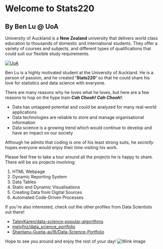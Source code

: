 [comment]: <> (Heading and sub-headings)
# Welcome to Stats220
## By Ben Lu @ UoA

[comment]: <> (A bit of information about UoA)
University of Auckland is a **New Zealand** university that delivers world class education to thousands of domestic and international students. They offer a variety of courses and subjects, and different types of qualifications that could suit our flexible study requirements. 

[![UoA](https://images2.content-hci.com/commimg/video/CH/myhc_305886.jpg "Click here to visit UoA")](https://www.auckland.ac.nz/en.html?gclid=EAIaIQobChMIuNf-s-C7_QIVuplmAh0ibQQqEAAYASAAEgKj5fD_BwE&gclsrc=aw.ds)  

[comment]: <> (A bit of information about myself)
Ben Lu is a highly motivated student at the University of Auckland. He is a person of passion, and he created **'Stats220'** so that he could share his love for statistics and data science with everyone.  

There are many reasons why he loves what he loves, but here are a few reasons to hop on the hype train **_Cah Chooh! Cah Chooh!_**:
- Data has untapped potential and could be analyzed for many real-world applications
- Data technologies are reliable to store and manage organisational information
- Data science is a growing trend which would continue to develop and have an impact on our society 

Although he admits that coding is one of his least strong suits, he *secretly* hopes everyone would enjoy their time visiting his work.  
  
Please feel free to take a tour around all the projects he is happy to share.
There will be six projects involving:
1. HTML Webpage
2. Dynamic Reporting System
3. Data Tables
4. Static and Dynamic Visualisations
5. Creating Data from Digital Sources
6. Automated Code-Driven Processes 

[comment]: <> (Links to other profiles)
If you're also interested, check out the other profiles from Data Scientists out there!
- [TatevKaren/data-science-popular-algorithms](https://github.com/TatevKaren/data-science-popular-algorithms)
- [melvfnz/data_science_portfolio](https://github.com/melvfnz/data_science_portfolio)
- [Shantanu-Gupta-au16/Data-Science-Portfolio](https://github.com/Shantanu-Gupta-au16/Data-Science-Portfolio)

Hope to see you around and enjoy the rest of your day!
![Wink image](https://images.ctfassets.net/u4vv676b8z52/60zM6XTHxGoqD9Am2KllNr/f1615b3ccfd97e87ec4d1c9db3db95c2/why-people-wink-hero-678x4446-compressor.jpg?fm=jpg&q=80 "Have a good one ;)")
